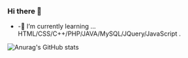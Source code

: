 ### Hi there 👋

- -🌱 I’m currently learning ... HTML/CSS/C++/PHP/JAVA/MySQL/JQuery/JavaScript .

![Anurag's GitHub stats](https://github-readme-stats.vercel.app/api?username=RoninGladiat&hide=issues,prsshow_icons=true)
